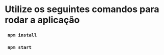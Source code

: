 # Utilize os seguintes comandos para rodar a aplicação

### <code> npm install </code>
### <code> npm start </code>